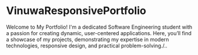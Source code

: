 # VinuwaResponsivePortfolio
 Welcome to My Portfolio!  I'm a dedicated Software Engineering student with a passion for creating dynamic, user-centered applications. Here, you’ll find a showcase of my projects, demonstrating my expertise in modern technologies, responsive design, and practical problem-solving./..
